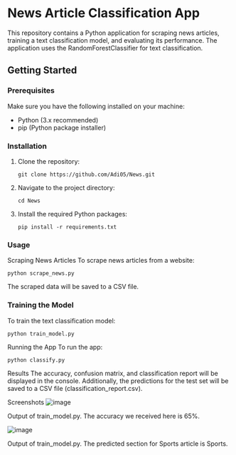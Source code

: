 # News Article Classification App

This repository contains a Python application for scraping news articles, training a text classification model, and evaluating its performance. The application uses the RandomForestClassifier for text classification.

## Getting Started

### Prerequisites

Make sure you have the following installed on your machine:

- Python (3.x recommended)
- pip (Python package installer)

### Installation

1. Clone the repository:

   ```git clone https://github.com/Adi05/News.git```
2. Navigate to the project directory:

   ```cd News```
3. Install the required Python packages:

   ```pip install -r requirements.txt```

### Usage
Scraping News Articles
To scrape news articles from a website:

```python scrape_news.py```

The scraped data will be saved to a CSV file.

### Training the Model
To train the text classification model:

```python train_model.py```

Running the App
To run the app:

```python classify.py```

Results
The accuracy, confusion matrix, and classification report will be displayed in the console. Additionally, the predictions for the test set will be saved to a CSV file (classification_report.csv).

Screenshots
![image](https://github.com/Adi502/News/assets/92010701/4a4fcc65-d776-49aa-911d-2ee184c9ef05)

Output of train_model.py. The accuracy we received here is 65%.

![image](https://github.com/Adi502/News/assets/92010701/9589b948-c473-41bc-82af-aeceff5ae7d1)

Output of train_model.py. The predicted section for Sports article is Sports.
